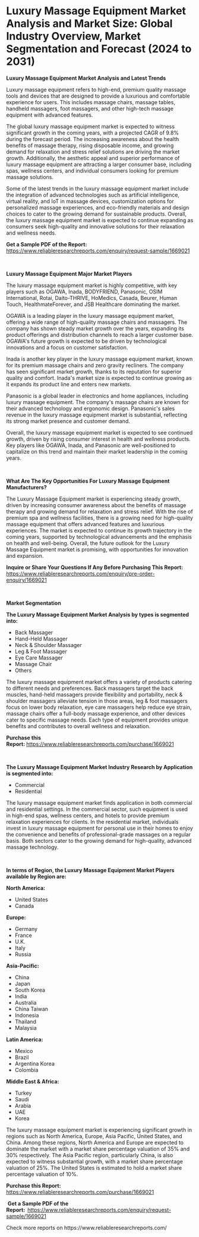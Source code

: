<p><h1>Luxury Massage Equipment Market Analysis and Market Size: Global Industry Overview, Market Segmentation and Forecast (2024 to 2031)</h1></p><p><strong>Luxury Massage Equipment Market Analysis and Latest Trends</strong></p>
<p><p>Luxury massage equipment refers to high-end, premium quality massage tools and devices that are designed to provide a luxurious and comfortable experience for users. This includes massage chairs, massage tables, handheld massagers, foot massagers, and other high-tech massage equipment with advanced features.</p><p>The global luxury massage equipment market is expected to witness significant growth in the coming years, with a projected CAGR of 9.8% during the forecast period. The increasing awareness about the health benefits of massage therapy, rising disposable income, and growing demand for relaxation and stress relief solutions are driving the market growth. Additionally, the aesthetic appeal and superior performance of luxury massage equipment are attracting a larger consumer base, including spas, wellness centers, and individual consumers looking for premium massage solutions.</p><p>Some of the latest trends in the luxury massage equipment market include the integration of advanced technologies such as artificial intelligence, virtual reality, and IoT in massage devices, customization options for personalized massage experiences, and eco-friendly materials and design choices to cater to the growing demand for sustainable products. Overall, the luxury massage equipment market is expected to continue expanding as consumers seek high-quality and innovative solutions for their relaxation and wellness needs.</p></p>
<p><strong>Get a Sample PDF of the Report:&nbsp;</strong> <a href="https://www.reliableresearchreports.com/enquiry/request-sample/1669021">https://www.reliableresearchreports.com/enquiry/request-sample/1669021</a></p>
<p>&nbsp;</p>
<p><strong>Luxury Massage Equipment Major Market Players</strong></p>
<p><p>The luxury massage equipment market is highly competitive, with key players such as OGAWA, Inada, BODYFRIEND, Panasonic, OSIM International, Rotai, Daito-THRIVE, HoMedics, Casada, Beurer, Human Touch, HealthmateForever, and JSB Healthcare dominating the market. </p><p>OGAWA is a leading player in the luxury massage equipment market, offering a wide range of high-quality massage chairs and massagers. The company has shown steady market growth over the years, expanding its product offerings and distribution channels to reach a larger customer base. OGAWA's future growth is expected to be driven by technological innovations and a focus on customer satisfaction.</p><p>Inada is another key player in the luxury massage equipment market, known for its premium massage chairs and zero gravity recliners. The company has seen significant market growth, thanks to its reputation for superior quality and comfort. Inada's market size is expected to continue growing as it expands its product line and enters new markets.</p><p>Panasonic is a global leader in electronics and home appliances, including luxury massage equipment. The company's massage chairs are known for their advanced technology and ergonomic design. Panasonic's sales revenue in the luxury massage equipment market is substantial, reflecting its strong market presence and customer demand.</p><p>Overall, the luxury massage equipment market is expected to see continued growth, driven by rising consumer interest in health and wellness products. Key players like OGAWA, Inada, and Panasonic are well-positioned to capitalize on this trend and maintain their market leadership in the coming years.</p></p>
<p>&nbsp;</p>
<p><strong>What Are The Key Opportunities For Luxury Massage Equipment Manufacturers?</strong></p>
<p><p>The Luxury Massage Equipment market is experiencing steady growth, driven by increasing consumer awareness about the benefits of massage therapy and growing demand for relaxation and stress relief. With the rise of premium spa and wellness facilities, there is a growing need for high-quality massage equipment that offers advanced features and luxurious experiences. The market is expected to continue its growth trajectory in the coming years, supported by technological advancements and the emphasis on health and well-being. Overall, the future outlook for the Luxury Massage Equipment market is promising, with opportunities for innovation and expansion.</p></p>
<p><strong>Inquire or Share Your Questions If Any Before Purchasing This Report:</strong> <a href="https://www.reliableresearchreports.com/enquiry/pre-order-enquiry/1669021">https://www.reliableresearchreports.com/enquiry/pre-order-enquiry/1669021</a></p>
<p>&nbsp;</p>
<p><strong>Market Segmentation</strong></p>
<p><strong>The Luxury Massage Equipment Market Analysis by types is segmented into:</strong></p>
<p><ul><li>Back Massager</li><li>Hand-Held Massager</li><li>Neck & Shoulder Massager</li><li>Leg & Foot Massager</li><li>Eye Care Massager</li><li>Massage Chair</li><li>Others</li></ul></p>
<p><p>The luxury massage equipment market offers a variety of products catering to different needs and preferences. Back massagers target the back muscles, hand-held massagers provide flexibility and portability, neck & shoulder massagers alleviate tension in those areas, leg & foot massagers focus on lower body relaxation, eye care massagers help reduce eye strain, massage chairs offer a full-body massage experience, and other devices cater to specific massage needs. Each type of equipment provides unique benefits and contributes to overall wellness and relaxation.</p></p>
<p><strong>Purchase this Report:&nbsp;</strong><a href="https://www.reliableresearchreports.com/purchase/1669021">https://www.reliableresearchreports.com/purchase/1669021</a></p>
<p>&nbsp;</p>
<p><strong>The Luxury Massage Equipment Market Industry Research by Application is segmented into:</strong></p>
<p><ul><li>Commercial</li><li>Residential</li></ul></p>
<p><p>The luxury massage equipment market finds application in both commercial and residential settings. In the commercial sector, such equipment is used in high-end spas, wellness centers, and hotels to provide premium relaxation experiences for clients. In the residential market, individuals invest in luxury massage equipment for personal use in their homes to enjoy the convenience and benefits of professional-grade massages on a regular basis. Both sectors cater to the growing demand for high-quality, advanced massage technology.</p></p>
<p>&nbsp;</p>
<p><strong>In terms of Region, the Luxury Massage Equipment Market Players available by Region are:</strong></p>
<p>
    <p> <strong> North America: </strong>
        <ul>
            <li>United States</li>
            <li>Canada</li>
        </ul>
        </p> 
    <p> <strong> Europe: </strong>
        <ul>
            <li>Germany</li>
            <li>France</li>
            <li>U.K.</li>
            <li>Italy</li>
            <li>Russia</li>
        </ul>
        </p> 
    <p> <strong> Asia-Pacific: </strong>
        <ul>
            <li>China</li>
            <li>Japan</li>
            <li>South Korea</li>
            <li>India</li>
            <li>Australia</li>
            <li>China Taiwan</li>
            <li>Indonesia</li>
            <li>Thailand</li>
            <li>Malaysia</li>
        </ul>
        </p> 
    <p> <strong> Latin America: </strong>
        <ul>
            <li>Mexico</li>
            <li>Brazil</li>
            <li>Argentina Korea</li>
            <li>Colombia</li>
        </ul>
        </p> 
    <p> <strong> Middle East & Africa: </strong>
        <ul>
            <li>Turkey</li>
            <li>Saudi</li>
            <li>Arabia</li>
            <li>UAE</li>
            <li>Korea</li>
        </ul>
    </p>
    </p>
<p><p>The luxury massage equipment market is experiencing significant growth in regions such as North America, Europe, Asia Pacific, United States, and China. Among these regions, North America and Europe are expected to dominate the market with a market share percentage valuation of 35% and 30% respectively. The Asia Pacific region, particularly China, is also expected to witness substantial growth, with a market share percentage valuation of 25%. The United States is estimated to hold a market share percentage valuation of 10%.</p></p>
<p><strong>Purchase this Report: </strong><a href="https://www.reliableresearchreports.com/purchase/1669021">https://www.reliableresearchreports.com/purchase/1669021</a></p>
<p>&nbsp;<strong>Get a Sample PDF of the Report:&nbsp;&nbsp;</strong><a href="https://www.reliableresearchreports.com/enquiry/request-sample/1669021">https://www.reliableresearchreports.com/enquiry/request-sample/1669021</a></p>
<p><strong></strong></p>
<p>Check more reports on https://www.reliableresearchreports.com/</p>